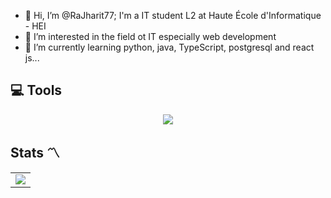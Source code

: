 - 👋 Hi, I’m @RaJharit77; I'm a IT student L2 at Haute École d'Informatique - HEI
- 👀 I’m interested in the field ot IT especially web development 
- 🌱 I’m currently learning python, java, TypeScript, postgresql and react js...

## 💻 Tools

<p align="center">
  <a href="https://skillicons.dev">
    <img src="https://skillicons.dev/icons?i=js,ts,java,postgres,react,nextjs,github,idea,spring,postman,aws" />
  </a>
</p>

## Stats 〽️

<table>
  <tr>
    <td>
      <a href="https://github.com/anuraghazra/github-readme-stats">
        <img src="https://github-readme-stats.vercel.app/api/top-langs/?username=RaJharit77&layout=pie" /> 
      </a>
    </td>
</table>



